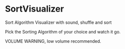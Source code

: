 # SortVisualizer
Sort Algorithm Visualizer with sound, shuffle and sort

Pick the Sorting Algorithm of your choice and watch it go.

VOLUME WARNING, low volume recommended.
